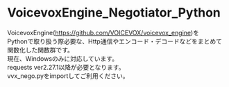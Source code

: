 # VoicevoxEngine_Negotiator_Python
VoicevoxEngine(https://github.com/VOICEVOX/voicevox_engine)を<br>
Pythonで取り扱う際必要な、Http通信やエンコード・デコードなどをまとめて関数化した関数群です。<br>
現在、Windowsのみに対応しています。<br>
requests ver2.27.1以降が必要となります。<br>
vvx_nego.pyをimportしてご利用ください。
